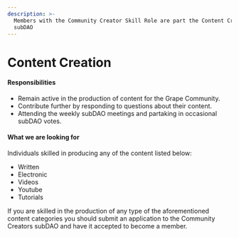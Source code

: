 ```yaml
---
description: >-
  Members with the Community Creator Skill Role are part the Content Creation
  subDAO
---
```


# Content Creation

#### **Responsibilities**

* Remain active in the production of content for the Grape Community.
* Contribute further by responding to questions about their content.
* Attending the weekly subDAO meetings and partaking in occasional subDAO votes.

#### **What we are looking for**

Individuals skilled in producing any of the content listed below:

* Written
* Electronic
* Videos
* Youtube
* Tutorials

If you are skilled in the production of any type of the aforementioned content categories you should submit an application to the Community Creators subDAO and have it accepted to become a member.

